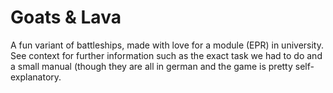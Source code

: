 # Goats & Lava

A fun variant of battleships, made with love for a module (EPR) in university. See context for further information such as the exact task we had to do and a small manual (though they are all in german and the game is pretty self-explanatory.
